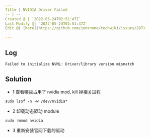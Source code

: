 ```yaml
---
Title | NVIDIA Driver Failed
-- | --
Created @ | `2022-05-24T02:51:47Z`
Last Modify @| `2022-05-24T02:51:47Z`
Edit @| [here](https://github.com/junxnone/techwiki/issues/287)

---
```


## Log

```
Failed to initialize NVML: Driver/library version mismatch
```

## Solution

- 1 查看哪些占用了 nvidia mod, kill 掉相关进程

```
sudo lsof -n -w /dev/nvidia*
```

- 2 卸载动态驱动 module

```
sudo rmmod nvidia
```
- 3 重新安装官网下载的驱动


